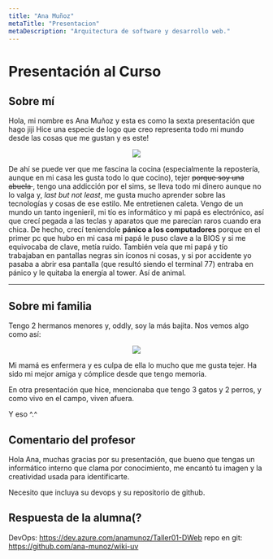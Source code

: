 ```yaml
---
title: "Ana Muñoz"
metaTitle: "Presentacion"
metaDescription: "Arquitectura de software y desarrollo web."
---
```


# Presentación al Curso

## Sobre mí ##

Hola, mi nombre es Ana Muñoz y esta es como la sexta presentación que hago jiji
Hice una especie de logo que creo representa todo mi mundo desde las cosas que me gustan y es este!

<center>
<img src= "https://dev.azure.com/anamunoz/c7ce2c27-4f43-4e0a-979a-4a9867719a2f/_apis/git/repositories/71165958-0e52-465f-a70c-5f23cf7e4102/Items?path=%2F.attachments%2F300x300-665de680-2dd3-4d48-b689-1cb7089c8e2a.png&download=false&resolveLfs=true&%24format=octetStream&api-version=5.0-preview.1&sanitize=true&versionDescriptor.version=master"/>
</center>

De ahí se puede ver que me fascina la cocina (especialmente la repostería, aunque en mi casa les gusta todo lo que cocino), tejer <strike> porque soy una abuela </strike>, tengo una addicción por el sims, se lleva todo mi dinero aunque no lo valga y, *last but not least*, me gusta mucho aprender sobre las tecnologías y cosas de ese estilo. Me entretienen caleta. Vengo de un mundo un tanto ingenieril, mi tío es informático y mi papá es electrónico, así que crecí pegada a las teclas y aparatos que me parecían raros cuando era chica. De hecho, crecí teniendole **pánico a los computadores** porque en el primer pc que hubo en mi casa mi papá le puso clave a la BIOS y si me equivocaba de clave, metía ruido. También veía que mi papá y tío trabajaban en pantallas negras sin íconos ni cosas, y si por accidente yo pasaba a abrir esa pantalla (que resultó siendo el terminal 77) entraba en pánico y le quitaba la energía al tower. Así de animal.

---
## Sobre mi familia ##

Tengo 2 hermanos menores y, oddly, soy la más bajita. Nos vemos algo como así:

<center>
<img src= "https://dev.azure.com/anamunoz/c7ce2c27-4f43-4e0a-979a-4a9867719a2f/_apis/git/repositories/71165958-0e52-465f-a70c-5f23cf7e4102/items?path=%2F.attachments%2Flhds.png&versionDescriptor%5BversionOptions%5D=0&versionDescriptor%5BversionType%5D=0&versionDescriptor%5Bversion%5D=master&resolveLfs=true&%24format=octetStream&api-version=5.0"/>
</center>

Mi mamá es enfermera y es culpa de ella lo mucho que me gusta tejer. Ha sido mi mejor amiga y cómplice desde que tengo memoria.

En otra presentación que hice, mencionaba que tengo 3 gatos y 2 perros, y como vivo en el campo, viven afuera.

Y eso ^.^


## Comentario del profesor
Hola Ana, muchas gracias por su presentación, que bueno que tengas un informático interno que clama por conocimiento, me encantó tu imagen y la creatividad usada para identificarte.

Necesito que incluya su devops y su repositorio de github.


## Respuesta de la alumna(?

DevOps: https://dev.azure.com/anamunoz/Taller01-DWeb
repo en git: https://github.com/ana-munoz/wiki-uv
